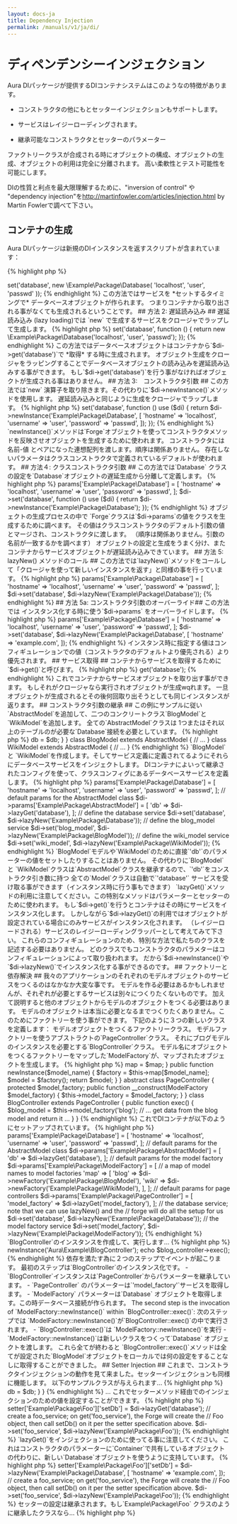 ```yaml
---
layout: docs-ja
title: Dependency Injection
permalink: /manuals/v1/ja/di/
---
```


# ディペンデンシーインジェクション #

Aura DIパッケージが提供するDIコンテナシステムはこのようなの特徴があります。

- コンストラクタの他にもとセッターインジェクションもサポートします。

- サービスはレイジーローディングされます。

- 継承可能なコンストラクタとセッターのパラメーター

ファクトリークラスが合成される時にオブジェクトの構成、オブジェクトの生成、オブジェクトの利用は完全に分離されます。
高い柔軟性とテスト可能性を可能にします。

DIの性質と利点を最大限理解するために、"inversion of control" や "dependency injection"を<http://martinfowler.com/articles/injection.html> by Martin Fowlerで調べて下さい。

## コンテナの生成 ##

Aura DIパッケージは新規のDIインスタンスを返すスクリプトが含まれています：

{% highlight php %}
<?php
$di = require '/path/to/Aura.Di/scripts/instance.php';
{% endhighlight %}

あるいはAura DIの`'src/'`ディレクトリをあなたのオートローダーに追加して、自身でインスタンス生成します：

{% highlight php %}
<?php
use Aura\Di\Container;
use Aura\Di\Forge;
use Aura\Di\Config;

$di = new Container(new Forge(new Config));
{% endhighlight %}

`Container`はDIコンテナです。サポートするオブジェクトは：

- `Config`オブジェクト。セッターやコンストラクタの引き数のコレクションや取得、マージします。

- `Forge` は `Config`の値を使いオブジェクトを生成します。

これらのサポートオブジェクトを直接利用することはありません。 `Container` のメソッドがそれらのオブジェクトをアクセスします。

## サービスの設定 ##

以下の例のではデータベース接続を返すサービスをセットする必要があります。例えばデータベースの接続クラスは以下のようになります：

{% highlight php %}
<?php
namespace Example\Package;

class Database
{
    public function __construct($hostname, $username, $password)
    {
        // ... make the database connection
    }
}
{% endhighlight %}

ごく単純なやり方から洗練された方法に移行するために４つのステップを踏みます。
どのDIコンテナの利用でも利点と弱点があります。

## 方法 1: 早期読み込み ##

早期読み込み (eager loading)では `new` 演算子でインスタンスをつくりサービスを生成します。

{% highlight php %}
<?php
$di->set('database', new \Example\Package\Database(
    'localhost', 'user', 'passwd'
));
{% endhighlight %}

この方法ではサービスを *セットするタイミングで* データベースオブジェクトが作られます。
つまりコンテナから取り出される事がなくても生成されるということです。

## 方法 2: 遅延読み込み ##

 遅延読み込み (lazy loading)では `new` で生成するサービスをクロージャでラップして生成します。

{% highlight php %}
<?php
$di->set('database', function () {
    return new \Example\Package\Database('localhost', 'user', 'passwd');
});
{% endhighlight %}

この方法ではデータベースオブジェクトはコンテナから`$di->get('database')`で *取得* する時に生成されます。
オブジェクト生成をクロージャをラッピングすることでデータベースオブジェクトの読み込みを遅延読み込みする事ができます。

もし`$di->get('database')`を行う事がなければオブジェクトが生成される事はありません。

## 方法 3:　コンストラクタ引数 ##

この方法では`new` 演算子を取り除きます。その代わりに`$di->newInstance()`メソッドを使用します。
遅延読み込みと同じように生成をクロージャでラップします。

{% highlight php %}
<?php
$di->set('database', function () use ($di) {
    return $di->newInstance('Example\Package\Database', [
        'hostname' => 'localhost',
        'username' => 'user',
        'password' => 'passwd',
    ]);
});
{% endhighlight %}

`newInstance()`メソッドは`Forge`オブジェクトを使ってコンストラクタメソッドを反映させオブジェクトを生成するために使われます。

コンストラクタには 名前-値 とペアになった連想配列を渡します。順序は関係ありません。
存在しないパラメータはクラスコンストラクタで定義されているデフォルトが使われます。

## 方法４: クラスコンストラクタ引数 ##

この方法では`Database` クラスの設定を`Database`オブジェクトの遅延生成から分離して定義します。

{% highlight php %}
<?php
$di->params['Example\Package\Database'] = [
    'hostname' => 'localhost',
    'username' => 'user',
    'password' => 'passwd',
];

$di->set('database', function () use ($di) {
    return $di->newInstance('Example\Package\Database');
});
{% endhighlight %}


オブジェクトの生成プロセスの中で `Forge`クラスは`$di->params`の値をクラスを生成するために調べます。
その値はクラスコンストラクタのデフォルト引数の値とマージされ、コンストラクタに渡します。
（順序は関係ありません。引数の名前が一致するかを調べます）

オブジェクトの設定と生成をうまく分け、またコンテナからサービスオブジェクトが遅延読み込みできています。

## 方法 5: lazyNew() メソッドのコール ##

この方法では`lazyNew()`メソッドをコールして「クロージャを使って新しいインスタンスを返す」と同様の事を行っています。

{% highlight php %}
<?php
$di->params['Example\Package\Database'] = [
    'hostname' => 'localhost',
    'username' => 'user',
    'password' => 'passwd',
];

$di->set('database', $di->lazyNew('Example\Package\Database'));
{% endhighlight %}

## 方法 5a: コンストラクタ引数のオーバーライド##

この方法では インスタンス化する時に使う`$di->params` をオーバーライドします。

{% highlight php %}
<?php
$di->params['Example\Package\Database'] = [
    'hostname' => 'localhost',
    'username' => 'user',
    'password' => 'passwd',
];

$di->set('database', $di->lazyNew('Example\Package\Database', [
    'hostname' => 'example.com',
]);
{% endhighlight %}


インスタンス時に指定する値はコンフィギュレーションでの値（コンストラクタのデフォルトより優先される）より優先されます。

## サービス取得 ##

コンテナからサービスを取得するために `$di->get()`と呼びます。
{% highlight php %}
<?php
$db = $di->get('database');
{% endhighlight %}

これでコンテナからサービスオブジェクトを取り出す事ができます。
もしそれがクロージャなら実行されオブジェクトが生成wqれます。
一旦オブジェクトが生成されるとその後何回取り出そうとしても同じインスタンスが返ります。

## コンストラクタ引数の継承 ##

この例にサンプルに従い`AbstractModel`を追加して、二つのコンクリートクラス`BlogModel`と`WikiModel`を追加します。
全ての`AbstractModel`クラスは 1つまたはそれ以上のテーブルのが必要な`Database`接続を必要としています。

{% highlight php %}
<?php
namespace Example\Package;

abstract class AbstractModel
{
    protected $db;
    
    public function __construct(Database $db)
    {
        $this->db = $db;
    }
}

class BlogModel extends AbstractModel
{
    // ...
}

class WikiModel extends AbstractModel
{
    // ...
}
{% endhighlight %}

`BlogModel` と `WikiModel`を作成します。そしてサービス定義に定義されてるようにそれらにデータベースサービスをインジェクトします。
DIコンテナによいって継承されたコンフィグを使って、クラスコンフィグにあるデータベースサービスを定義します。


{% highlight php %}
<?php
// default params for the Database class
$di->params['Example\Package\Database'] = [
    'hostname' => 'localhost',
    'username' => 'user',
    'password' => 'passwd',
];

// default params for the AbstractModel class
$di->params['Example\Package\AbstractModel'] = [
    'db' => $di->lazyGet('database'),
];

// define the database service
$di->set('database', $di->lazyNew('Example\Package\Database'));

// define the blog_model service
$di->set('blog_model', $di->lazyNew('Example\Package\BlogModel'));

// define the wiki_model service
$di->set('wiki_model', $di->lazyNew('Example\Package\WikiModel'));
{% endhighlight %}

`BlogModel`モデルや`WikiModel`のために直接`'db'`のパラメーターの値をセットしたりすることはありません。
その代わりに`BlogModel` と `WikiModel`クラスは`AbstractModel`クラスを継承するので、`'db'`をコンストラクタ引き数に持つ
全ての`Model`クラスは自動で`'database'` サービスを受け取る事ができます（インスタンス時に行う事もできます）


`lazyGet()`メソッドの利用に注意してください。この特別なメソッドはパラメーターとセッターのために使われます。
もし`$di->get()`を行うとコンテナはその時にサービスをインスタンス化します。
しかしながら`$di->lazyGet()`の利用ではオブジェクトが設定されている場合にのみサービスがインスタンス化されます。
（レイジーロードされる）サービスのレイジーローディングラッパーとして考えてみて下さい。

これらのコンフィギュレーションのため、特別な方法で私たちのクラスを記述する必要はありません。
どのクラスでもコンストラクタのパラメターはコンフィギュレーションによって取り扱われます。
だから`$di->newInstance()`や `$di->lazyNew()`でインスタンス化する事ができるのです。

## ファクトリーと依存解決 ##

我々のアプリケーションのそれぞれのモデルオブジェクトのサービスをつくるのはなかなか大変な事です。
モデルを作る必要はあるかもしれませんが、それぞれが必要とするサービスは別々につくりたくないものです。

加えて説明すると他のオブジェクトからモデルのオブジェクトをつくる必要はあります。
モデルのオブジェクトは本当に必要となるまでつくりたくありません。このためにファクトリーを使う事ができます。

下記のように３つの新しいクラスを定義します：
モデルオブジェクトをつくるファクトリークラス。
モデルファクトリーを使うアブストラクトの`PageController`クラス。
それにブログモデルのインスタンスを必要とする`BlogController`クラス。

モデル名にオブジェクトをつくるファクトリーをマップした`ModelFactory`が、マップされたオブジェクトを生成します。


{% highlight php %}
<?php
namespace Example\Package;

class ModelFactory
{
    // a map of model names to factory closures
    protected $map = [];
    
    public function __construct($map = [])
    {
        $this->map = $map;
    }
    
    public function newInstance($model_name)
    {
        $factory = $this->map[$model_name];
        $model = $factory();
        return $model;
    }
}

abstract class PageController
{
    protected $model_factory;
    
    public function __construct(ModelFactory $model_factory)
    {
        $this->model_factory = $model_factory;
    }
}

class BlogController extends PageController
{
    public function exec()
    {
        $blog_model = $this->model_factory('blog');
        // ... get data from the blog model and return it ...
    }
}
{% endhighlight %}

これでDIコンテナが以下のようにセットアップされています。

{% highlight php %}
<?php
// default params for database connections
$di->params['Example\Package\Database'] = [
    'hostname' => 'localhost',
    'username' => 'user',
    'password' => 'passwd',
];

// default params for the AbstractModel class
$di->params['Example\Package\AbstractModel'] = [
    'db' => $di->lazyGet('database'),
];

// default params for the model factory
$di->params['Example\Package\ModelFactory'] = [
    // a map of model names to model factories
    'map' => [
        'blog' => $di->newFactory('Example\Package\BlogModel'),
        'wiki' => $di->newFactory('Example\Package\WikiModel'),
    ],
];

// default params for page controllers
$di->params['Example\Package\PageController'] = [
    'model_factory' => $di->lazyGet('model_factory'),
];

// the database service; note that we can use lazyNew() and the
// forge will do all the setup for us
$di->set('database', $di->lazyNew('Example\Package\Database'));

// the model factory service
$di->set('model_factory', $di->lazyNew('Example\Package\ModelFactory'));
{% endhighlight %}

`BlogController`のインスタンスを作成して、実行します...


{% highlight php %}
<?php
$blog_controller = $di->newInstance('Aura\Example\BlogController');
echo $blog_controller->exec();
{% endhighlight %}

依存を満たす為に２つのステップでイベントが起こります。
最初のステップは`BlogController`のインスタンス化です。

- `BlogController`インスタンスは`PageController`からパラメーターを継承しています。

- `PageController` のパラメーターは`'model_factory'`サービスを取得します。

- `ModelFactory` パラメーターは`Database` オブジェクトを取得します。この時データベース接続が作られます。

The second step is the invocation of `ModelFactory::newInstance()` within
`BlogController::exec()`:

次のステップでは `ModelFactory::newInstance()`が`BlogController::exec()`の中で実行されます。

- `BlogController::exec()`は `ModelFactory::newInstance()`を実行

- `ModelFactory::newInstance()`は新しいクラスをつくって`Database` オブジェクトを渡します。


これら全てが終わると `BlogController::exec()`メソッドは全てが設定された`BlogModel`オブジェクトをローカルでは何の設定をすることなしに取得することができました。


## Setter Injection ##

これまで、コンストラクタインジェクションの動作を見て来ました。セッターインジェクションも同様に機能します。

以下のサンプルクラスが与えられます...


{% highlight php %}
<?php
namespace Example\Package;

class Foo {

    protected $db;

    public function setDb(Database $db)
    {
        $this->db = $db;
    }
}
{% endhighlight %}

... これでセッターメソッド経由でのインジェクションのための値を設定することができます。

{% highlight php %}
<?php
// after construction, the Forge will call Foo::setDb()
// and inject the 'database' service object
$di->setter['Example\Package\Foo']['setDb'] = $di->lazyGet('database');

// create a foo_service; on get('foo_service'), the Forge will create the
// Foo object, then call setDb() on it per the setter specification above.
$di->set('foo_service', $di->lazyNew('Example\Package\Foo'));
{% endhighlight %}
    
`lazyGet()`をインジェクションのために使ってる事に注意してください。
これはコンストラクタのパラメーターに`Container`で共有しているオブジェクトの代わりに、新しい`Database`オブジェクトを使うように支持しています。

{% highlight php %}
<?php
// after construction, call Foo::setDb() and inject a service object.
// we override the default 'hostname' param for the instantiation.
$di->setter['Example\Package\Foo']['setDb'] = $di->lazyNew('Example\Package\Database', [
    'hostname' => 'example.com',
]);

// create a foo_service; on get('foo_service'), the Forge will create the
// Foo object, then call setDb() on it per the setter specification above.
$di->set('foo_service', $di->lazyNew('Example\Package\Foo'));
{% endhighlight %}
    
セッターの設定は継承されます。もし`Example\Package\Foo` クラスのように継承したクラスなら...

{% highlight php %}
<?php
namespace Example\Package;
class Bar extends Foo
{
// ...
}
{% endhighlight %}

新しいセッターのための値を加える必要はありません。 `Forge` は全ての親クラスのセッターを読み込みそれらに適用します。
（もしセッターの値を追加したなら、親クラスのセッターもオーバーライドされます）

## まとめ ##

パラメーター、セッター、サービス、ファクトリーで適切に依存を作成することができれば、DIコンテナからは直接オブジェクトを取得するのは１つのオブジェクトだけです。

全てのオブジェクトはファクトリーオブジェクトや`Forge`オブジェクトを通じてDIコンテナから生成されます。オブジェクト作成のためにDIコンテナが必要となることは決してありません。
